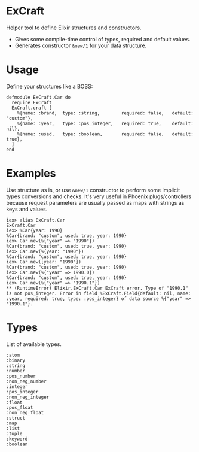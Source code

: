# ExCraft

Helper tool to define Elixir structures and constructors.

- Gives some compile-time control of types, required and default values.
- Generates constructor `&new/1` for your data structure.

# Usage

  Define your structures like a BOSS:

  ```
  defmodule ExCraft.Car do
    require ExCraft
    ExCraft.craft [
      %{name: :brand,  type: :string,        required: false,   default: "custom"},
      %{name: :year,   type: :pos_integer,   required: true,    default: nil},
      %{name: :used,   type: :boolean,       required: false,   default: true},
    ]
  end
  ```

# Examples

  Use structure as is, or use `&new/1` constructor to perform some
  implicit types conversions and checks. It's very useful
  in Phoenix plugs/controllers because request parameters are usually passed
  as maps with strings as keys and values.

  ```
  iex> alias ExCraft.Car
  ExCraft.Car
  iex> %Car{year: 1990}
  %Car{brand: "custom", used: true, year: 1990}
  iex> Car.new(%{"year" => "1990"})
  %Car{brand: "custom", used: true, year: 1990}
  iex> Car.new(%{year: "1990"})
  %Car{brand: "custom", used: true, year: 1990}
  iex> Car.new([year: "1990"])
  %Car{brand: "custom", used: true, year: 1990}
  iex> Car.new(%{"year" => 1990.0})
  %Car{brand: "custom", used: true, year: 1990}
  iex> Car.new(%{"year" => "1990.1"})
  ** (RuntimeError) Elixir.ExCraft.Car ExCraft error. Type of "1990.1" is not pos_integer. Error in field %ExCraft.Field{default: nil, name: :year, required: true, type: :pos_integer} of data source %{"year" => "1990.1"}.
  ```

# Types

  List of available types.

  ```
  :atom
  :binary
  :string
  :number
  :pos_number
  :non_neg_number
  :integer
  :pos_integer
  :non_neg_integer
  :float
  :pos_float
  :non_neg_float
  :struct
  :map
  :list
  :tuple
  :keyword
  :boolean
  ```
